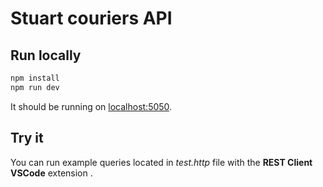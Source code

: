 # Stuart couriers API

## Run locally

```sh
npm install
npm run dev
```

It should be running on [localhost:5050](http://localhost:5050/).

## Try it

You can run example queries located in _test.http_ file with the **REST Client VSCode** extension .
